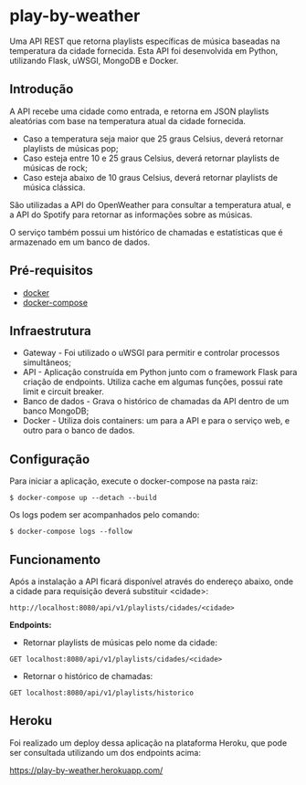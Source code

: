 # play-by-weather

Uma API REST que retorna playlists específicas de música baseadas na temperatura da cidade fornecida. Esta API foi desenvolvida em Python, utilizando Flask, uWSGI, MongoDB e Docker.

## Introdução

A API recebe uma cidade como entrada, e retorna em JSON playlists aleatórias com base na temperatura atual da cidade fornecida.
- Caso a temperatura seja maior que 25 graus Celsius, deverá retornar playlists de músicas pop;
- Caso esteja entre 10 e 25 graus Celsius, deverá retornar playlists de músicas de rock;
- Caso esteja abaixo de 10 graus Celsius, deverá retornar playlists de música clássica.

São utilizadas a API do OpenWeather para consultar a temperatura atual, e a API do Spotify para retornar as informações sobre as músicas.

O serviço também possui um histórico de chamadas e estatísticas que é armazenado em um banco de dados.

## Pré-requisitos

 - [docker](https://docs.docker.com/)
 - [docker-compose](https://docs.docker.com/compose/)

## Infraestrutura

 - Gateway - Foi utilizado o uWSGI para permitir e controlar processos simultâneos;
 - API - Aplicação construída em Python junto com o framework Flask para criação de endpoints. Utiliza cache em algumas funções, possui rate limit e circuit breaker.
 - Banco de dados - Grava o histórico de chamadas da API dentro de um banco MongoDB;
 - Docker - Utiliza dois containers: um para a API e para o serviço web, e outro para o banco de dados.

## Configuração
Para iniciar a aplicação, execute o docker-compose na pasta raiz:
```
$ docker-compose up --detach --build
```
Os logs podem ser acompanhados pelo comando:  
```
$ docker-compose logs --follow
```
## Funcionamento

Após a instalação a API ficará disponível através do endereço abaixo, onde a cidade para requisição deverá substituir \<cidade\>:

``http://localhost:8080/api/v1/playlists/cidades/<cidade>``

**Endpoints:**

 - Retornar playlists de músicas pelo nome da cidade:
```
GET localhost:8080/api/v1/playlists/cidades/<cidade>
```
 - Retornar o histórico de chamadas:
``` 
GET localhost:8080/api/v1/playlists/historico
```

## Heroku
Foi realizado um deploy dessa aplicação na plataforma Heroku, que pode ser consultada utilizando um dos endpoints acima:

https://play-by-weather.herokuapp.com/

